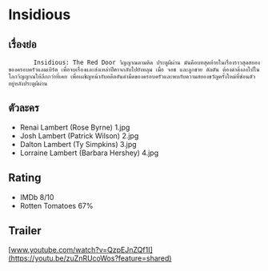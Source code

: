 # Insidious

## เรื่องย่อ
           Insidious: The Red Door วิญญาณตามติด ประตูผีผ่าน มันคือบทสุดท้ายในเรื่องราวสุดสยองของครอบครัวแลมเบิร์ต เพื่อจบเรื่องและส่งเหล่าปีศาจกลับไปยังหลุม เมื่อ จอช และลูกชาย ดัลตัน ต้องดำดิ่งลงไปในโลกวิญญาณให้ลึกกว่าที่เคย เพื่อเผชิญหน้ากับอดีตอันดำมืดของครอบครัวและพบกับความสยองขวัญครั้งใหม่ที่ซ่อนตัวอยู่หลังประตูผีผ่าน


## ตัวละคร
- Renai Lambert (Rose Byrne) 1.jpg
- Josh Lambert (Patrick Wilson) 2.jpg
- Dalton Lambert (Ty Simpkins) 3.jpg
- Lorraine Lambert (Barbara Hershey) 4.jpg

## Rating
- IMDb 8/10
- Rotten Tomatoes 67%

## Trailer
[www.youtube.com/watch?v=QzpEJnZQf1I](https://youtu.be/zuZnRUcoWos?feature=shared)